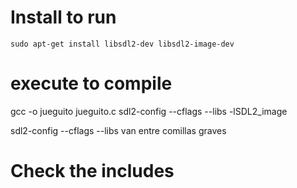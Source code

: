 # Install to run

`sudo apt-get install libsdl2-dev libsdl2-image-dev`

# execute to compile

gcc -o jueguito jueguito.c sdl2-config --cflags --libs -lSDL2_image

sdl2-config --cflags --libs van entre comillas graves

# Check the includes
